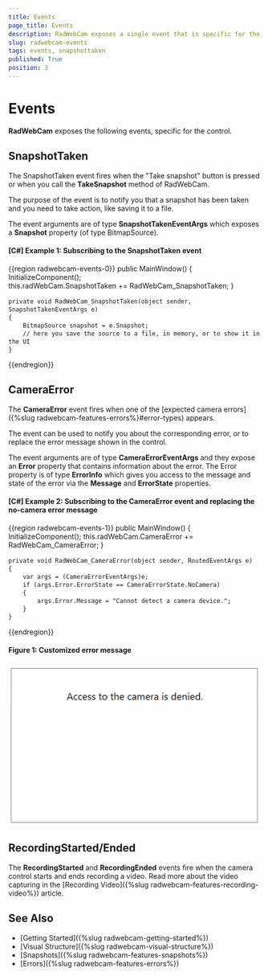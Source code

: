 ```yaml
---
title: Events
page_title: Events
description: RadWebCam exposes a single event that is specific for the control - SnapshotTaken. 
slug: radwebcam-events
tags: events, snapshottaken
published: True
position: 3
---
```


# Events

__RadWebCam__ exposes the following events, specific for the control.

## SnapshotTaken

The SnapshotTaken event fires when the "Take snapshot" button is pressed or when you call the __TakeSnapshot__ method of RadWebCam.

The purpose of the event is to notify you that a snapshot has been taken and you need to take action, like saving it to a file.

The event arguments are of type __SnapshotTakenEventArgs__ which exposes a __Snapshot__ property (of type BitmapSource).

#### __[C#] Example 1: Subscribing to the SnapshotTaken event__
{{region radwebcam-events-0}}
	public MainWindow()
	{
		InitializeComponent();		
		this.radWebCam.SnapshotTaken += RadWebCam_SnapshotTaken;
	}

	private void RadWebCam_SnapshotTaken(object sender, SnapshotTakenEventArgs e)
	{
		BitmapSource snapshot = e.Snapshot;
		// here you save the source to a file, in memory, or to show it in the UI
	}
{{endregion}}

## CameraError

The __CameraError__ event fires when one of the [expected camera errors]({%slug radwebcam-features-errors%}#error-types) appears.

The event can be used to notify you about the corresponding error, or to replace the error message shown in the control.

The event arguments are of type __CameraErrorEventArgs__ and they expose an __Error__ property that contains information about the error. The Error property is of type __ErrorInfo__ which gives you access to the message and state of the error via the __Message__ and __ErrorState__ properties.

#### __[C#] Example 2: Subscribing to the CameraError event and replacing the no-camera error message__
{{region radwebcam-events-1}}
	public MainWindow()
	{
		InitializeComponent();
		this.radWebCam.CameraError += RadWebCam_CameraError;
	}

	private void RadWebCam_CameraError(object sender, RoutedEventArgs e)
	{
		var args = (CameraErrorEventArgs)e;
		if (args.Error.ErrorState == CameraErrorState.NoCamera)
		{
			args.Error.Message = "Cannot detect a camera device.";
		}           
	}
{{endregion}}

#### Figure 1: Customized error message
![](features/images/radwebcam-features-errors-3.png)

## RecordingStarted/Ended

The __RecordingStarted__ and __RecordingEnded__ events fire when the camera control starts and ends recording a video. Read more about the video capturing in the [Recording Video]({%slug radwebcam-features-recording-video%}) article.

## See Also  
* [Getting Started]({%slug radwebcam-getting-started%})
* [Visual Structure]({%slug radwebcam-visual-structure%})
* [Snapshots]({%slug radwebcam-features-snapshots%})
* [Errors]({%slug radwebcam-features-errors%})
